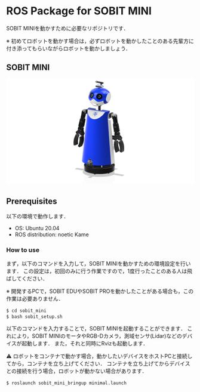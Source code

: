 # ROS Package for SOBIT MINI

SOBIT MINIを動かすために必要なリポジトリです．

※ 初めてロボットを動かす場合は，必ずロボットを動かしたことのある先輩方に付き添ってもらいながらロボットを動かしましょう．

## SOBIT MINI
![](sobit_mini_bringup/img/SOBIT_MINI_latest.png)

## Prerequisites
以下の環境で動作します．
- OS: Ubuntu 20.04 
- ROS distribution: noetic Kame

### How to use
まず，以下のコマンドを入力して，SOBIT MINIを動かすための環境設定を行います．
この設定は，初回のみに行う作業ですので，1度行ったことのある人は飛ばしてください．

※ 開発するPCで，SOBIT EDUやSOBIT PROを動かしたことがある場合も，この作業は必要ありません．

```bash:
$ cd sobit_mini
$ bash sobit_setup.sh
```

以下のコマンドを入力することで，SOBIT MINIを起動することができます．
これにより，SOBIT MINIのモータやRGB-Dカメラ，測域センサ(Lidar)などのデバイスが起動します．
また，それと同時にRvizも起動します．

:warning: ロボットをコンテナで動かす場合，動かしたいデバイスをホストPCと接続してから，コンテナを立ち上げてください．
コンテナを立ち上げてからデバイスとの接続を行う場合，ロボットが動かない場合があります．

```bash:
$ roslaunch sobit_mini_bringup minimal.launch
```
